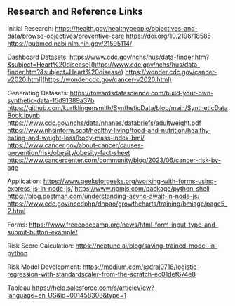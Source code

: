 ## Research and Reference Links

Initial Research:
https://health.gov/healthypeople/objectives-and-data/browse-objectives/preventive-care
https://doi.org/10.2196/18585
https://pubmed.ncbi.nlm.nih.gov/21595114/

Dashboard Datasets:
https://www.cdc.gov/nchs/hus/data-finder.htm?&subject=Heart%20disease](https://www.cdc.gov/nchs/hus/data-finder.htm?&subject=Heart%20disease)
https://wonder.cdc.gov/cancer-v2020.html](https://wonder.cdc.gov/cancer-v2020.html)

Generating Datasets:
https://towardsdatascience.com/build-your-own-synthetic-data-15d91389a37b
https://github.com/kurtklingensmith/SyntheticData/blob/main/SyntheticDataBook.ipynb
https://www.cdc.gov/nchs/data/nhanes/databriefs/adultweight.pdf
https://www.nhsinform.scot/healthy-living/food-and-nutrition/healthy-eating-and-weight-loss/body-mass-index-bmi/
https://www.cancer.gov/about-cancer/causes-prevention/risk/obesity/obesity-fact-sheet
https://www.cancercenter.com/community/blog/2023/06/cancer-risk-by-age

Application:
https://www.geeksforgeeks.org/working-with-forms-using-express-js-in-node-js/
https://www.npmjs.com/package/python-shell
https://blog.postman.com/understanding-async-await-in-node-js/
https://www.cdc.gov/nccdphp/dnpao/growthcharts/training/bmiage/page5_2.html

Forms:
https://www.freecodecamp.org/news/html-form-input-type-and-submit-button-example/

Risk Score Calculation:
https://neptune.ai/blog/saving-trained-model-in-python

Risk Model Development:
https://medium.com/@draj0718/logistic-regression-with-standardscaler-from-the-scratch-ec01def674e8

Tableau
https://help.salesforce.com/s/articleView?language=en_US&id=001458308&type=1
